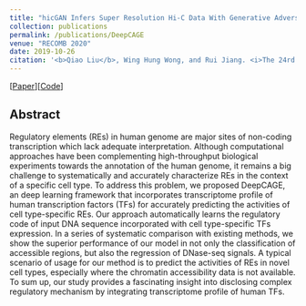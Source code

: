 ```yaml
---
title: "hicGAN Infers Super Resolution Hi-C Data With Generative Adversarial Networks"
collection: publications
permalink: /publications/DeepCAGE
venue: "RECOMB 2020"
date: 2019-10-26
citation: '<b>Qiao Liu</b>, Wing Hung Wong, and Rui Jiang. <i>The 24rd International Conference on Research in Computational Molecular Biology</i>. <b>RECOMB 2019</b>.'
---
```

[[Paper](https://www.biorxiv.org/)][[Code](https://github.com/kimmo1019/hicGAN)]


## Abstract
Regulatory elements (REs) in human genome are major sites of non-coding transcription which lack adequate interpretation. Although computational approaches have been complementing high-throughput biological experiments towards the annotation of the human genome, it remains a big challenge to systematically and accurately characterize REs in the context of a specific cell type. To address this problem, we proposed DeepCAGE, an deep learning framework that incorporates transcriptome profile of human transcription factors (TFs) for accurately predicting the activities of cell type-specific REs. Our approach automatically learns the regulatory code of input DNA sequence incorporated with cell type-specific TFs expression. In a series of systematic comparison with existing methods, we show the superior performance of our model in not only the classification of accessible regions, but also the regression of DNase-seq signals. A typical scenario of usage for our method is to predict the activities of REs in novel cell types, especially where the chromatin accessibility data is not available. To sum up, our study provides a fascinating insight into disclosing complex regulatory mechanism by integrating transcriptome profile of human TFs.
